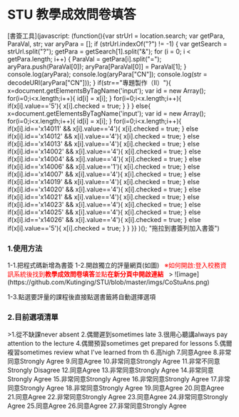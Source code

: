 # STU 教學成效問卷填答
[書簽工具](javascript: (function(){var strUrl = location.search; var getPara, ParaVal, str; var aryPara = []; if (strUrl.indexOf("?") != -1) { var getSearch = strUrl.split("?"); getPara = getSearch[1].split("&"); for (i = 0; i < getPara.length; i++) { ParaVal = getPara[i].split("="); aryPara.push(ParaVal[0]); aryPara[ParaVal[0]] = ParaVal[1]; } console.log(aryPara); console.log(aryPara["CN"]); console.log(str = decodeURI(aryPara["CN"])); } if(str=="專題製作（Ⅱ）"){ x=document.getElementsByTagName('input'); var id = new Array(); for(i=0;i<x.length;i++){ id[i] = x[i]; } for(i=0;i<x.length;i++){ if(x[i].value=='5'){ x[i].checked = true; } } } else{ x=document.getElementsByTagName('input'); var id = new Array(); for(i=0;i<x.length;i++){ id[i] = x[i]; } for(i=0;i<x.length;i++){ if(x[i].id=='x14011' && x[i].value=='4'){ x[i].checked = true; } else if(x[i].id=='x14012' && x[i].value=='4'){ x[i].checked = true; } else if(x[i].id=='x14013' && x[i].value=='4'){ x[i].checked = true; } else if(x[i].id=='x14002' && x[i].value=='4'){ x[i].checked = true; } else if(x[i].id=='x14004' && x[i].value=='4'){ x[i].checked = true; } else if(x[i].id=='x14006' && x[i].value=='1'){ x[i].checked = true; } else if(x[i].id=='x14007' && x[i].value=='4'){ x[i].checked = true; } else if(x[i].id=='x14019' && x[i].value=='4'){ x[i].checked = true; } else if(x[i].id=='x14020' && x[i].value=='4'){ x[i].checked = true; } else if(x[i].id=='x14021' && x[i].value=='4'){ x[i].checked = true; } else if(x[i].id=='x14023' && x[i].value=='4'){ x[i].checked = true; } else if(x[i].id=='x14025' && x[i].value=='4'){ x[i].checked = true; } else if(x[i].id=='x14026' && x[i].value=='4'){ x[i].checked = true; } else if(x[i].value=='5'){ x[i].checked = true; } } }} )(); "拖拉到書簽列加入書簽")
<h3>1.使用方法</h3>
1-1.把程式碼新增為書簽  
1-2.開啟獨立的評量網頁(如圖)  
<font color="red">※如何開啟:登入校務資訊系統後找到<strong>教學成效問卷填答</strong>並點<strong>在新分頁中開啟連結</strong></font>  
> ![image](https://github.com/Kutinging/STU/blob/master/imgs/CoStuAns.png)  <br/>

1-3.點選要評量的課程後直接點選書籤將自動選擇選項  
<h3>2.目前選項清單</h3>  
>1.從不缺課never absent  
2.偶爾遲到sometimes late  
3.很用心聽講always pay attention to the lecture  
4.偶爾預習sometimes get prepared for lessons  
5.偶爾複習sometimes review what I've learned from th  
6.高high  
7.同意Agree  
8.非常同意Strongly Agree  
9.同意Agree  
10.非常同意Strongly Agree  
11.非常不同意Strongly Disagree  
12.同意Agree  
13.非常同意Strongly Agree  
14.非常同意Strongly Agree  
15.非常同意Strongly Agree  
16.非常同意Strongly Agree  
17.非常同意Strongly Agree  
18.非常同意Strongly Agree  
19.同意Agree  
20.同意Agree  
21.同意Agree  
22.非常同意Strongly Agree  
23.同意Agree  
24.非常同意Strongly Agree  
25.同意Agree  
26.同意Agree  
27.非常同意Strongly Agree  
